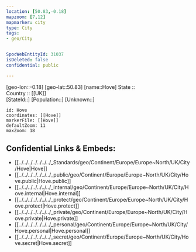 ```yaml
---
location: [50.83,-0.18] 
mapzoom: [7,12] 
mapmarker: city 
type: City
tags:
- geo/City


SpocWebEntityId: 31037
isDeleted: false
confidential: public

---
```

[geo-lon::-0.18] 
[geo-lat::50.83] 
[name::Hove] 
State ::  
Country :: [[UK]]  
[StateId::] 
[Population::] 
[Unknown::] 


```leaflet
id: Hove
coordinates: [[Hove]] 
markerFile: [[Hove]] 
defaultZoom: 11 
maxZoom: 18
```


## Confidential Links & Embeds: 
- [[../../../../../../../_Standards/geo/Continent/Europe/Europe~North/UK/City/Hove|Hove]] 
- [[../../../../../../../_public/geo/Continent/Europe/Europe~North/UK/City/Hove.public|Hove.public]] 
- [[../../../../../../../_internal/geo/Continent/Europe/Europe~North/UK/City/Hove.internal|Hove.internal]] 
- [[../../../../../../../_protect/geo/Continent/Europe/Europe~North/UK/City/Hove.protect|Hove.protect]] 
- [[../../../../../../../_private/geo/Continent/Europe/Europe~North/UK/City/Hove.private|Hove.private]] 
- [[../../../../../../../_personal/geo/Continent/Europe/Europe~North/UK/City/Hove.personal|Hove.personal]] 
- [[../../../../../../../_secret/geo/Continent/Europe/Europe~North/UK/City/Hove.secret|Hove.secret]] 
